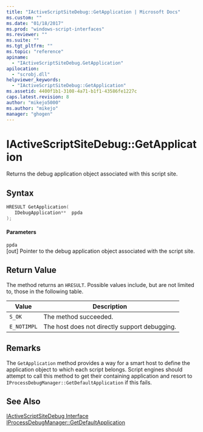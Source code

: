 ```yaml
---
title: "IActiveScriptSiteDebug::GetApplication | Microsoft Docs"
ms.custom: ""
ms.date: "01/18/2017"
ms.prod: "windows-script-interfaces"
ms.reviewer: ""
ms.suite: ""
ms.tgt_pltfrm: ""
ms.topic: "reference"
apiname: 
  - "IActiveScriptSiteDebug.GetApplication"
apilocation: 
  - "scrobj.dll"
helpviewer_keywords: 
  - "IActiveScriptSiteDebug::GetApplication"
ms.assetid: 4400f1b1-3108-4a71-b1f1-43586fe1227c
caps.latest.revision: 8
author: "mikejo5000"
ms.author: "mikejo"
manager: "ghogen"
---
```

# IActiveScriptSiteDebug::GetApplication
Returns the debug application object associated with this script site.  
  
## Syntax  
  
```cpp
HRESULT GetApplication(  
   IDebugApplication**  ppda  
);  
```  
  
#### Parameters  
 `ppda`  
 [out] Pointer to the debug application object associated with the script site.  
  
## Return Value  
 The method returns an `HRESULT`. Possible values include, but are not limited to, those in the following table.  
  
|Value|Description|  
|-----------|-----------------|  
|`S_OK`|The method succeeded.|  
|`E_NOTIMPL`|The host does not directly support debugging.|  
  
## Remarks  
 The `GetApplication` method provides a way for a smart host to define the application object to which each script belongs. Script engines should attempt to call this method to get their containing application and resort to `IProcessDebugManager::GetDefaultApplication` if this fails.  
  
## See Also  
 [IActiveScriptSiteDebug Interface](../../winscript/reference/iactivescriptsitedebug-interface.md)   
 [IProcessDebugManager::GetDefaultApplication](../../winscript/reference/iprocessdebugmanager-getdefaultapplication.md)